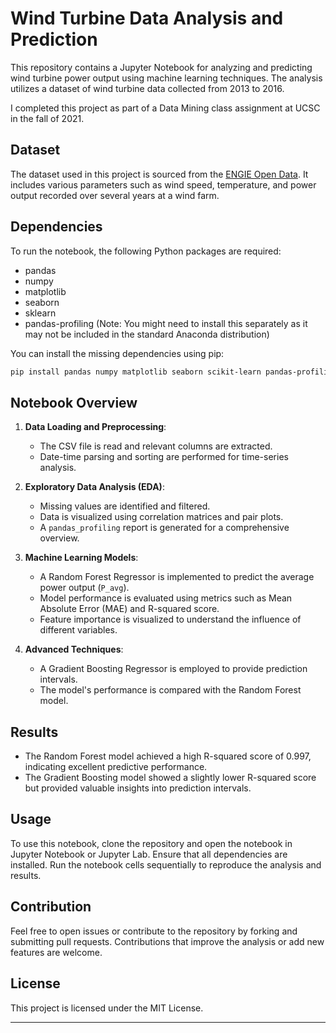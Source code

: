 # Wind Turbine Data Analysis and Prediction

This repository contains a Jupyter Notebook for analyzing and predicting wind turbine power output using machine learning techniques. The analysis utilizes a dataset of wind turbine data collected from 2013 to 2016.

I completed this project as part of a Data Mining class assignment at UCSC in the fall of 2021.

## Dataset

The dataset used in this project is sourced from the [ENGIE Open Data](https://opendata-renewables.engie.com/explore/dataset/d543716b-368d-4c53-8fb1-55addbe8d3ad/information). It includes various parameters such as wind speed, temperature, and power output recorded over several years at a wind farm.

## Dependencies

To run the notebook, the following Python packages are required:

- pandas
- numpy
- matplotlib
- seaborn
- sklearn
- pandas-profiling (Note: You might need to install this separately as it may not be included in the standard Anaconda distribution)

You can install the missing dependencies using pip:

```bash
pip install pandas numpy matplotlib seaborn scikit-learn pandas-profiling
```

## Notebook Overview

1. **Data Loading and Preprocessing**: 
   - The CSV file is read and relevant columns are extracted.
   - Date-time parsing and sorting are performed for time-series analysis.

2. **Exploratory Data Analysis (EDA)**:
   - Missing values are identified and filtered.
   - Data is visualized using correlation matrices and pair plots.
   - A `pandas_profiling` report is generated for a comprehensive overview.

3. **Machine Learning Models**:
   - A Random Forest Regressor is implemented to predict the average power output (`P_avg`).
   - Model performance is evaluated using metrics such as Mean Absolute Error (MAE) and R-squared score.
   - Feature importance is visualized to understand the influence of different variables.

4. **Advanced Techniques**:
   - A Gradient Boosting Regressor is employed to provide prediction intervals.
   - The model's performance is compared with the Random Forest model.

## Results

- The Random Forest model achieved a high R-squared score of 0.997, indicating excellent predictive performance.
- The Gradient Boosting model showed a slightly lower R-squared score but provided valuable insights into prediction intervals.

## Usage

To use this notebook, clone the repository and open the notebook in Jupyter Notebook or Jupyter Lab. Ensure that all dependencies are installed. Run the notebook cells sequentially to reproduce the analysis and results.

## Contribution

Feel free to open issues or contribute to the repository by forking and submitting pull requests. Contributions that improve the analysis or add new features are welcome.

## License

This project is licensed under the MIT License.

--- 
